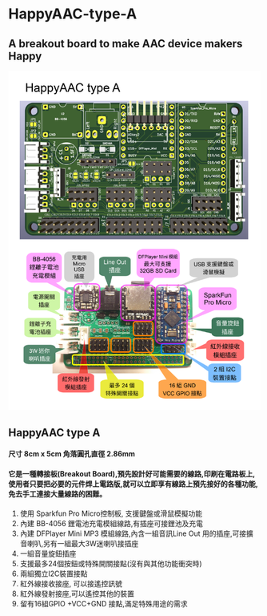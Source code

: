 # HappyAAC-type-A
## A breakout board to make AAC device makers Happy
![alt text](https://github.com/ArnixChen/HappyAAC-type-A/blob/main/Pictures/Board/HappyAAC-Type-A.PartsAndFunctions.png "HappyAAC-type-A v2c")

## HappyAAC type A
#### 尺寸 8cm x 5cm 角落圓孔直徑 2.86mm
#### 它是一種轉接板(Breakout Board),預先設計好可能需要的線路,印刷在電路板上,使用者只要把必要的元件焊上電路版,就可以立即享有線路上預先接好的各種功能,免去手工連接大量線路的困難。

1. 使用 Sparkfun Pro Micro控制板, 支援鍵盤或滑鼠模擬功能
2. 內建 BB-4056 鋰電池充電模組線路,有插座可接鋰池及充電
3. 內建 DFPlayer Mini MP3 模組線路,內含一組音訊Line Out 用的插座,可接擴音喇叭,另有一組最大3W迷喇叭接插座
4. 一組音量旋鈕插座
5. 支援最多24個按鈕或特殊開關接點(沒有與其他功能衝突時)
6. 兩組獨立I2C裝置接點
7. 紅外線接收接座, 可以接遙控訊號
8. 紅外線發射接座,可以遙控其他的裝置
9. 留有16組GPIO +VCC+GND 接點,滿足特殊用途的需求
